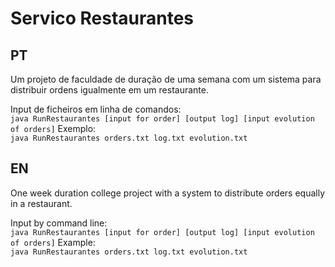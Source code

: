 # Servico Restaurantes
## PT  

Um projeto de faculdade de duração de uma semana com um sistema para distribuir ordens igualmente em um restaurante.

Input de ficheiros em linha de comandos:  
`java RunRestaurantes [input for order] [output log] [input evolution of orders]`
Exemplo:  
`java RunRestaurantes orders.txt log.txt evolution.txt`



## EN  

One week duration college project with a system to distribute orders equally in a restaurant.

Input by command line:  
`java RunRestaurantes [input for order] [output log] [input evolution of orders]`
Example:  
`java RunRestaurantes orders.txt log.txt evolution.txt`
